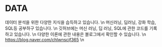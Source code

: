 # DATA
데이터 분석을 위한 다양한 지식을 습득하고 있습니다. \n
머신러닝, 딥러닝, 강화 학습, SQL등 공부하구 있습니다. \n
깃허브에는 머신 러닝, 딥 러닝, SQL에 관한 코드를 기록하고 있습니다. \n
다양한 이론에 관한 내용은 블로그에서 확인할 수 있습니다. \n
https://blog.naver.com/chlwnscjf365 \n
